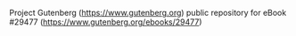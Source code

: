 Project Gutenberg (https://www.gutenberg.org) public repository for eBook #29477 (https://www.gutenberg.org/ebooks/29477)
